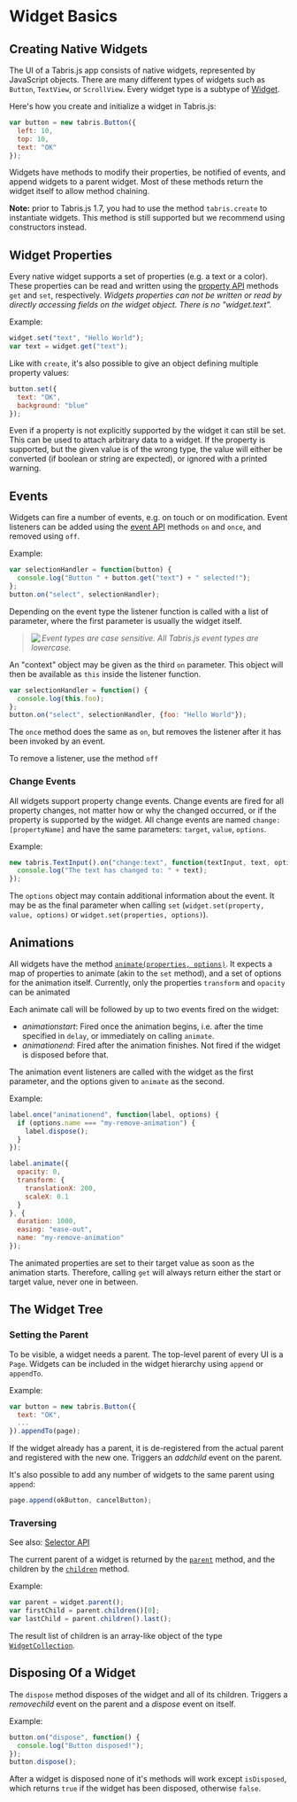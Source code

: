 # Widget Basics

## Creating Native Widgets

The UI of a Tabris.js app consists of native widgets, represented by JavaScript objects. There are many different types of widgets such as `Button`, `TextView`, or `ScrollView`. Every widget type is a subtype of [Widget](api/Widget.md).

Here's how you create and initialize a widget in Tabris.js:

```js
var button = new tabris.Button({
  left: 10,
  top: 10,
  text: "OK"
});
```

Widgets have methods to modify their properties, be notified of events, and append widgets to a parent widget. Most of these methods return the widget itself to allow method chaining.

**Note:** prior to Tabris.js 1.7, you had to use the method `tabris.create` to instantiate widgets. This method is still supported but we recommend using constructors instead.

## Widget Properties

Every native widget supports a set of properties (e.g. a text or a color). These properties can be read and written using the [property API](api/Properties.md) methods `get` and `set`, respectively. *Widgets properties can not be written or read by directly accessing fields on the widget object. There is no "widget.text".*

Example:

```javascript
widget.set("text", "Hello World");
var text = widget.get("text");
```

Like with `create`, it's also possible to give an object defining multiple property values:

```javascript
button.set({
  text: "OK",
  background: "blue"
});
```

Even if a property is not explicitly supported by the widget it can still be set. This can be used to attach arbitrary data to a widget. If the property is supported, but the given value is of the wrong type, the value will either be converted (if boolean or string are expected), or ignored with a printed warning.

## Events

Widgets can fire a number of events, e.g. on touch or on modification. Event listeners can be added using the [event API](api/Events.md) methods `on` and `once`, and removed using `off`.

Example:

```javascript
var selectionHandler = function(button) {
  console.log("Button " + button.get("text") + " selected!");
};
button.on("select", selectionHandler);
```

Depending on the event type the listener function is called with a list of parameter, where the first parameter is usually the widget itself.

> <img align="left" src="img/note.png"> <i>Event types are case sensitive. All Tabris.js event types are lowercase.</i>

An "context" object may be given as the third `on` parameter. This object will then be available as `this` inside the listener function.

```javascript
var selectionHandler = function() {
  console.log(this.foo);
};
button.on("select", selectionHandler, {foo: "Hello World"});
```

The `once` method does the same as `on`, but removes the listener after it has been invoked by an event.

To remove a listener, use the method `off`

### Change Events

All widgets support property change events. Change events are fired for all property changes, not matter how or why the changed occurred, or if the property is supported by the widget. All change events are named `change:[propertyName]` and have the same parameters: `target`, `value`, `options`.

Example:

```javascript
new tabris.TextInput().on("change:text", function(textInput, text, options) {
  console.log("The text has changed to: " + text);
});
```

The `options` object may contain additional information about the event. It may be as the final parameter when calling `set` (`widget.set(property, value, options)` or `widget.set(properties, options)`).

## Animations

All widgets have the method [`animate(properties, options)`](api/Widget.md#animateproperties-options). It expects a map of properties to animate (akin to the `set` method), and a set of options for the animation itself. Currently, only the properties `transform` and `opacity` can be animated

Each animate call will be followed by up to two events fired on the widget:

- *animationstart*: Fired once the animation begins, i.e. after the time specified in `delay`, or immediately on calling `animate`.
- *animationend*: Fired after the animation finishes. Not fired if the widget is disposed before that.

The animation event listeners are called with the widget as the first parameter, and the options given to `animate` as the second.

Example:

```javascript
label.once("animationend", function(label, options) {
  if (options.name === "my-remove-animation") {
    label.dispose();
  }
});

label.animate({
  opacity: 0,
  transform: {
    translationX: 200,
    scaleX: 0.1
  }
}, {
  duration: 1000,
  easing: "ease-out",
  name: "my-remove-animation"
});
```

The animated properties are set to their target value as soon as the animation starts. Therefore, calling `get` will always return either the start or target value, never one in between.

## The Widget Tree

### Setting the Parent

To be visible, a widget needs a parent. The top-level parent of every UI is a `Page`. Widgets can be included in the widget hierarchy using `append` or `appendTo`.

Example:

```javascript
var button = new tabris.Button({
  text: "OK",
  ...
}).appendTo(page);
```

If the widget already has a parent, it is de-registered from the actual parent and registered with the new one. Triggers an *addchild* event on the parent.

It's also possible to add any number of widgets to the same parent using `append`:

```javascript
page.append(okButton, cancelButton);
```

### Traversing
See also: [Selector API](selector.md)

The current parent of a widget is returned by the [`parent`](api/Widget.md#parent) method, and the children by the [`children`](api/Widget.md#children) method.

Example:

```javascript
var parent = widget.parent();
var firstChild = parent.children()[0];
var lastChild = parent.children().last();
```

The result list of children is an array-like object of the type [`WidgetCollection`](api/WidgetCollection.md).

## Disposing Of a Widget

The `dispose` method disposes of the widget and all of its children. Triggers a *removechild* event on the parent and a *dispose* event on itself.

Example:

```javascript
button.on("dispose", function() {
  console.log("Button disposed!");
});
button.dispose();
```

After a widget is disposed none of it's methods will work except `isDisposed`, which returns `true` if the widget has been disposed, otherwise `false`.
